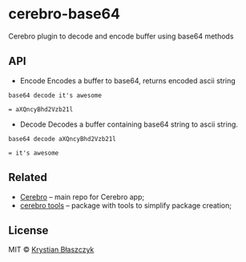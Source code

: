 # cerebro-base64
Cerebro plugin to decode and encode buffer using base64 methods

## API

* Encode
Encodes a buffer to base64, returns encoded ascii string

```ssh
base64 decode it's awesome

= aXQncyBhd2Vzb21l
```

* Decode
Decodes a buffer containing base64 string to ascii string.

```ssh
base64 decode aXQncyBhd2Vzb21l

= it's awesome
```

## Related

* [Cerebro](http://github.com/KELiON/cerebro) – main repo for Cerebro app;
* [cerebro tools](http://github.com/KELiON/cerebro-tools) – package with tools to simplify package creation;

## License
MIT © [Krystian Błaszczyk](https://github.com/Krbz)
